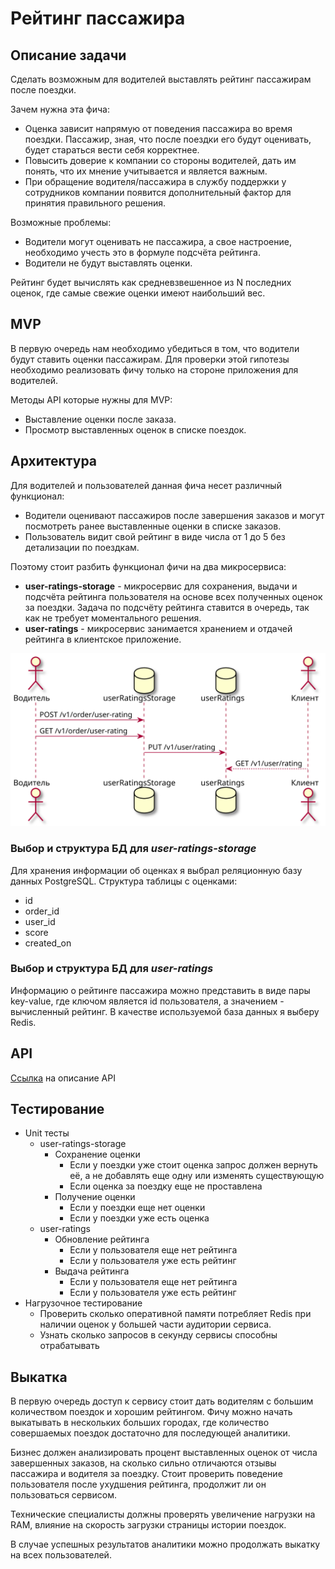 # Рейтинг пассажира
## Описание задачи
Сделать возможным для водителей выставлять рейтинг пассажирам после поездки.

Зачем нужна эта фича:
* Оценка зависит напрямую от поведения пассажира во время поездки. Пассажир, зная, что после поездки его будут оценивать, будет стараться вести себя корректнее.
* Повысить доверие к компании со стороны водителей, дать им понять, что их мнение учитывается и является важным.
* При обращение водителя/пассажира в службу поддержки у сотрудников компании появится дополнительный фактор для принятия правильного решения.

Возможные проблемы:
* Водители могут оценивать не пассажира, а свое настроение, необходимо учесть это в формуле подсчёта рейтинга.
* Водители не будут выставлять оценки.

Рейтинг будет вычислять как средневзвешенное из N последних оценок, где самые свежие оценки имеют наибольший вес.

## MVP
В первую очередь нам необходимо убедиться в том, что водители будут ставить оценки пассажирам. Для проверки этой гипотезы необходимо реализовать фичу только на стороне приложения для водителей.

Методы API которые нужны для MVP:
* Выставление оценки после заказа.
* Просмотр выставленных оценок в списке поездок.

## Архитектура
Для водителей и пользователей данная фича несет различный функционал:
* Водители оценивают пассажиров после завершения заказов и могут посмотреть ранее выставленные оценки в списке заказов.
* Пользователь видит свой рейтинг в виде числа от 1 до 5 без детализации по поездкам.

Поэтому стоит разбить функционал фичи на два микросервиса:
* **user-ratings-storage** - микросервис для сохранения, выдачи и подсчёта рейтинга пользователя на основе всех полученных оценок за поездки. Задача по подсчёту рейтинга ставится в очередь, так как не требует моментального решения.
* **user-ratings** - микросервис занимается хранением и отдачей рейтинга в клиентское приложение.

![Архитектура](./diagram.svg)

### Выбор и структура БД для *user-ratings-storage*
Для хранения информации об оценках я выбрал реляционную базу данных PostgreSQL. Структура таблицы с оценками:
* id
* order_id
* user_id
* score
* created_on

### Выбор и структура БД для *user-ratings*
Информацию о рейтинге пассажира можно представить в виде пары key-value, где ключом является id пользователя, а значением - вычисленный рейтинг. В качестве используемой база данных я выберу Redis.

## API

[Ссылка](./api.yaml "Описание API") на описание API

## Тестирование
* Unit тесты
    * user-ratings-storage
        * Сохранение оценки
            * Если у поездки уже стоит оценка запрос должен вернуть её, а не добавлять еще одну или изменять существующую
            * Если оценка за поездку еще не проставлена
        * Получение оценки
            * Если у поездки еще нет оценки
            * Если у поездки уже есть оценка
    * user-ratings
        * Обновление рейтинга
            * Если у пользователя еще нет рейтинга
            * Если у пользователя уже есть рейтинг
        * Выдача рейтинга
            * Если у пользователя еще нет рейтинга
            * Если у пользователя уже есть рейтинг
* Нагрузочное тестирование
    * Проверить сколько оперативной памяти потребляет Redis при наличии оценок у большей части аудитории сервиса.
    * Узнать сколько запросов в секунду сервисы способны отрабатывать

## Выкатка
В первую очередь доступ к сервису стоит дать водителям с большим количеством поездок и хорошим рейтингом. Фичу можно начать выкатывать в нескольких больших городах, где количество совершаемых поездок достаточно для последующей аналитики. 

Бизнес должен анализировать процент выставленных оценок от числа завершенных заказов, на сколько сильно отличаются отзывы пассажира и водителя за поездку. Стоит проверить поведение пользователя после ухудшения рейтинга, продолжит ли он пользоваться сервисом.

Технические специалисты должны проверять увеличение нагрузки на RAM, влияние на скорость загрузки страницы истории поездок.

В случае успешных результатов аналитики можно продолжать выкатку на всех пользователей.
